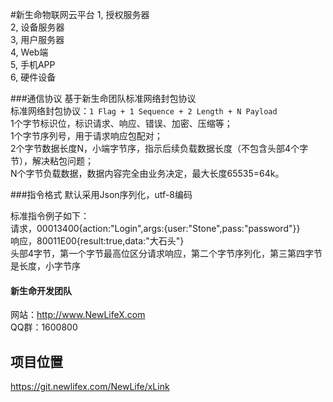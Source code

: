 ﻿#新生命物联网云平台
1, 授权服务器  
2, 设备服务器  
3, 用户服务器  
4, Web端  
5, 手机APP  
6, 硬件设备  

###通信协议
基于新生命团队标准网络封包协议  
标准网络封包协议：`1 Flag + 1 Sequence + 2 Length + N Payload`  
1个字节标识位，标识请求、响应、错误、加密、压缩等；  
1个字节序列号，用于请求响应包配对；  
2个字节数据长度N，小端字节序，指示后续负载数据长度（不包含头部4个字节），解决粘包问题；  
N个字节负载数据，数据内容完全由业务决定，最大长度65535=64k。  

###指令格式
默认采用Json序列化，utf-8编码  

标准指令例子如下：  
请求，00013400{action:"Login",args:{user:"Stone",pass:"password"}}  
响应，80011E00{result:true,data:"大石头"}  
头部4字节，第一个字节最高位区分请求响应，第二个字节序列化，第三第四字节是长度，小字节序  

#### 新生命开发团队  
网站：http://www.NewLifeX.com  
QQ群：1600800  

## 项目位置
https://git.newlifex.com/NewLife/xLink

